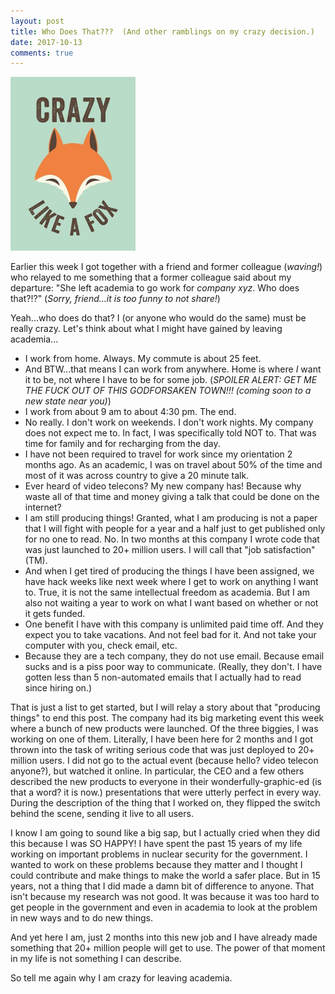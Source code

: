 ```yaml
---
layout: post
title: Who Does That???  (And other ramblings on my crazy decision.)
date: 2017-10-13
comments: true
---
```




<img src="/images/crazy-like-a-fox.jpg" alt="crazy-like-a-fox" style="width: 200px;"/>

Earlier this week I got together with a friend and former colleague (_waving!_) who relayed to me
something that a former colleague said about my departure: "She left academia to go work for
_company xyz_.  Who does that?!?"  (_Sorry, friend...it is too funny to not share!_)

Yeah...who does do that?  I (or anyone who would do the same) must be really crazy.  Let's think about what I might have gained by leaving academia...

- I work from home.  Always.  My commute is about 25 feet.
- And BTW...that means I can work from anywhere.  Home is where _I_ want it to be, not where I have to be for some job.  (_SPOILER ALERT: GET ME THE FUCK OUT OF THIS GODFORSAKEN TOWN!!! (coming soon to a new state near you)_)
- I work from about 9 am to about 4:30 pm.  The end.
- No really.  I don't work on weekends.  I don't work nights.  My company does not expect me to.  In fact, I was specifically told NOT to.  That was time for family and for recharging from the day.
- I have not been required to travel for work since my orientation 2 months ago.  As an academic, I was on travel about 50% of the time and most of it was across country to give a 20 minute talk.
- Ever heard of video telecons?  My new company has!  Because why waste all of that time and money giving a talk that could be done on the internet?
- I am still producing things!  Granted, what I am producing is not a paper that I will fight with people for a year and a half just to get published only for no one to read.  No.  In two months at this company I wrote code that was just launched to 20+ million users.  I will call that "job satisfaction"(TM).
- And when I get tired of producing the things I have been assigned, we have hack weeks like next week where I get to work on anything I want to.  True, it is not the same intellectual freedom as academia.  But I am also not waiting a year to work on what I want based on whether or not it gets funded.
- One benefit I have with this company is unlimited paid time off.  And they expect you to take vacations.  And not feel bad for it.  And not take your computer with you, check email, etc.
- Because they are a tech company, they do not use email.  Because email sucks and is a piss poor way to communicate.  (Really, they don't.  I have gotten less than 5 non-automated emails that I actually had to read since hiring on.)

That is just a list to get started, but I will relay a story about that "producing things" to end this post.  The company had its big marketing event this week where a bunch of new products were launched.  Of the three biggies, I was working on one of them.  Literally, I have been here for 2 months and I got thrown into the task of writing serious code that was just deployed to 20+ million users.  I did not go to the actual event (because hello? video telecon anyone?), but watched it online.  In particular, the CEO and a few others described the new products to everyone in their wonderfully-graphic-ed (is that a word?  it is now.) presentations that were utterly perfect in every way.  During the description of the thing that I worked on, they flipped the switch behind the scene, sending it live to all users.

I know I am going to sound like a big sap, but I actually cried when they did this because I was SO HAPPY!  I have spent the past 15 years of my life working on important problems in nuclear security for the government.  I wanted to work on these problems because they matter and I thought I could contribute and make things to make the world a safer place.  But in 15 years, not a thing that I did made a damn bit of difference to anyone.  That isn't because my research was not good.  It was because it was too hard to get people in the government and even in academia to look at the problem in new ways and to do new things.

And yet here I am, just 2 months into this new job and I have already made something that 20+ million people will get to use.  The power of that moment in my life is not something I can describe.

So tell me again why I am crazy for leaving academia.
